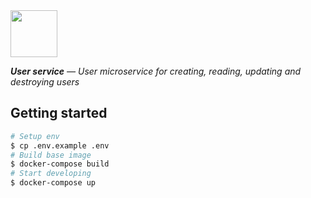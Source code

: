 <img src="https://emojipedia-us.s3.dualstack.us-west-1.amazonaws.com/thumbs/120/apple/129/male-artist_1f468-200d-1f3a8.png" width="75"/>

_**User service** — User microservice for creating, reading, updating and destroying users_

## Getting started
```sh
# Setup env
$ cp .env.example .env
# Build base image
$ docker-compose build
# Start developing
$ docker-compose up
```
